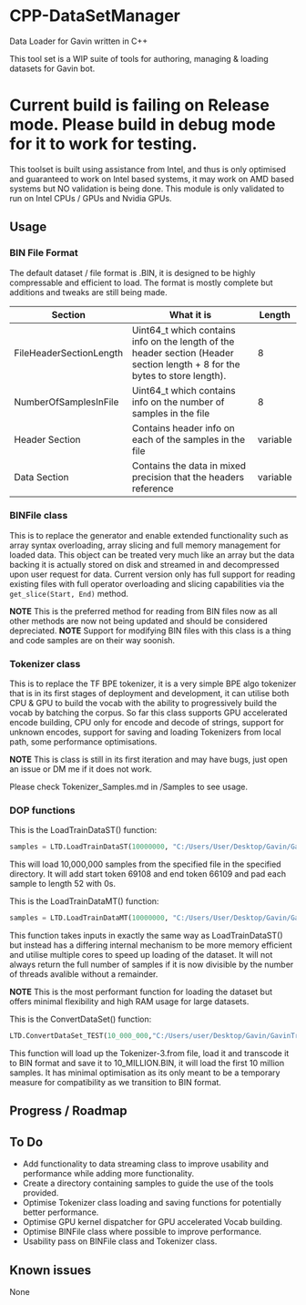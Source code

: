 # CPP-DataSetManager
Data Loader for Gavin written in C++

This tool set is a WIP suite of tools for authoring, managing & loading datasets for Gavin bot.

# Current build is failing on Release mode. Please build in debug mode for it to work for testing.

This toolset is built using assistance from Intel, and thus is only optimised and guaranteed to work on Intel based systems, it may work on AMD based systems but NO validation is being done. This module is only validated to run on Intel CPUs / GPUs and Nvidia GPUs.

## Usage

### BIN File Format
The default dataset / file format is .BIN, it is designed to be highly compressable and efficient to load. The format is mostly complete but additions and tweaks are still being made.

|Section|What it is|Length|
|------|------|-----------|
|FileHeaderSectionLength|Uint64_t which contains info on the length of the header section (Header section length + 8 for the bytes to store length).| 8 |
|NumberOfSamplesInFile|Uint64_t which contains info on the number of samples in the file| 8 |
|Header Section| Contains header info on each of the samples in the file| variable |
|Data Section| Contains the data in mixed precision that the headers reference| variable |

### BINFile class
This is to replace the generator and enable extended functionality such as array syntax overloading, array slicing and full memory management for loaded data. This object can be treated very much like an array but the data backing it is actually stored on disk and streamed in and decompressed upon user request for data. Current version only has full support for reading existing files with full operator overloading and slicing capabilities via the `get_slice(Start, End)` method.

**NOTE** This is the preferred method for reading from BIN files now as all other methods are now not being updated and should be considered depreciated.
**NOTE** Support for modifying BIN files with this class is a thing and code samples are on their way soonish.

### Tokenizer class
This is to replace the TF BPE tokenizer, it is a very simple BPE algo tokenizer that is in its first stages of deployment and development, it can utilise both CPU & GPU to build the vocab with the ability to progressively build the vocab by batching the corpus.
So far this class supports GPU accelerated encode building, CPU only for encode and decode of strings, support for unknown encodes, support for saving and loading Tokenizers from local path, some performance optimisations.

**NOTE** This is class is still in its first iteration and may have bugs, just open an issue or DM me if it does not work.

Please check Tokenizer_Samples.md in /Samples to see usage.

### DOP functions
This is the LoadTrainDataST() function:
```python
samples = LTD.LoadTrainDataST(10000000, "C:/Users/User/Desktop/Gavin/GavinTraining/", "Tokenizer-3.to.BIN", 69108,66109, 52, 0)
```
This will load 10,000,000 samples from the specified file in the specified directory. It will add start token 69108 and end token 66109 and pad each sample to length 52 with 0s.

This is the LoadTrainDataMT() function:
```python
samples = LTD.LoadTrainDataMT(10000000, "C:/Users/User/Desktop/Gavin/GavinTraining/", "Tokenizer-3.to.BIN", 69108,66109, 52, 0)
```
This function takes inputs in exactly the same way as LoadTrainDataST() but instead has a differing internal mechanism to be more memory efficient and utilise multiple cores to speed up loading of the dataset. It will not always return the full number of samples if it is now divisible by the number of threads avalible without a remainder. 

**NOTE** This is the most performant function for loading the dataset but offers minimal flexibility and high RAM usage for large datasets.

This is the ConvertDataSet() function:
```python
LTD.ConvertDataSet_TEST(10_000_000,"C:/Users/user/Desktop/Gavin/GavinTraining/Tokenizer-3.from", "./10_MILLION.BIN")
```
This function will load up the Tokenizer-3.from file, load it and transcode it to BIN format and save it to 10_MILLION.BIN, it will load the first 10 million samples.
It has minimal optimisation as its only meant to be a temporary measure for compatibility as we transition to BIN format.

## Progress / Roadmap

## To Do
* Add functionality to data streaming class to improve usability and performance while adding more functionality.
* Create a directory containing samples to guide the use of the tools provided.
* Optimise Tokenizer class loading and saving functions for potentially better performance.
* Optimise GPU kernel dispatcher for GPU accelerated Vocab building.
* Optimise BINFile class where possible to improve performance.
* Usability pass on BINFile class and Tokenizer class.

## Known issues
None
